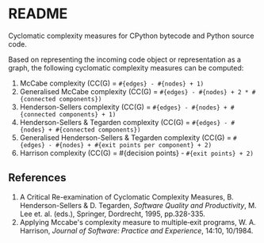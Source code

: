 README
======

Cyclomatic complexity measures for CPython bytecode and Python source code.

Based on representing the incoming code object or representation as a graph, the following cyclomatic complexity measures can be computed:

1. McCabe complexity (CC(G) = `#{edges} - #{nodes} + 1)`
2. Generalised McCabe complexity (CC(G) = `#{edges} - #{nodes} + 2 * #{connected components})`
3. Henderson-Sellers complexity (CC(G) = `#{edges} - #{nodes} + #{connected components} + 1)`
4. Henderson-Sellers & Tegarden complexity (CC(G) = `#{edges} - #{nodes} + #{connected components})`
5. Generalised Henderson-Sellers & Tegarden complexity (CC(G) = `#{edges} - #{nodes} + #{exit points per component} + 2)`
6. Harrison complexity (CC(G) = #{decision points} - `#{exit points} + 2)`

References
----------
1. A Critical Re-examination of Cyclomatic Complexity Measures, B. Henderson-Sellers & D. Tegarden, *Software Quality and Productivity*, M. Lee et. al. (eds.), Springer, Dordrecht, 1995, pp.328-335.
2. Applying Mccabe's complexity measure to multiple‐exit programs, W. A. Harrison, *Journal of Software: Practice and Experience*, 14:10, 10/1984.
